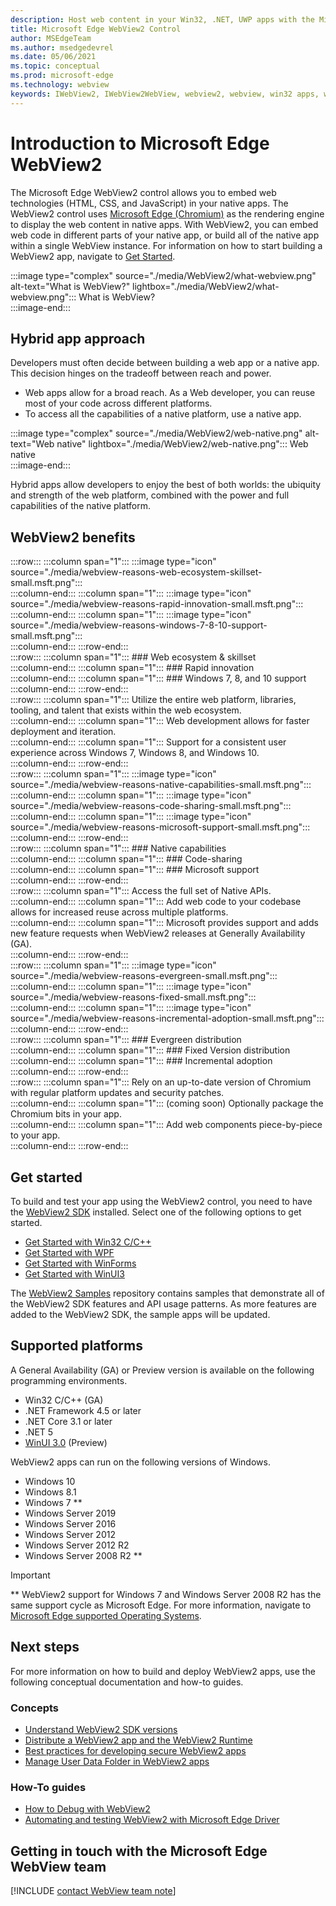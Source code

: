 ```yaml
---
description: Host web content in your Win32, .NET, UWP apps with the Microsoft Edge WebView2 control
title: Microsoft Edge WebView2 Control
author: MSEdgeTeam
ms.author: msedgedevrel
ms.date: 05/06/2021
ms.topic: conceptual
ms.prod: microsoft-edge
ms.technology: webview
keywords: IWebView2, IWebView2WebView, webview2, webview, win32 apps, win32, edge, ICoreWebView2, CoreWebView2, ICoreWebView2Host, browser control, edge html, Windows Forms, WinForms, WPF, .NET, WinUI, Project Reunion
---
```

# Introduction to Microsoft Edge WebView2  

The Microsoft Edge WebView2 control allows you to embed web technologies \(HTML, CSS, and JavaScript\) in your native apps.  The WebView2 control uses [Microsoft Edge (Chromium)][MicrosoftedgeinsiderMain] as the rendering engine to display the web content in native apps.  With WebView2, you can embed web code in different parts of your native app, or build all of the native app within a single WebView instance.  For information on how to start building a WebView2 app, navigate to [Get Started](#get-started).  

:::image type="complex" source="./media/WebView2/what-webview.png" alt-text="What is WebView?" lightbox="./media/WebView2/what-webview.png":::
   What is WebView?  
:::image-end:::    

## Hybrid app approach  

Developers must often decide between building a web app or a native app.  This decision hinges on the tradeoff between reach and power.
*  Web apps allow for a broad reach.  As a Web developer, you can reuse most of your code across different platforms.
*  To access all the capabilities of a native platform, use a native app.

:::image type="complex" source="./media/WebView2/web-native.png" alt-text="Web native" lightbox="./media/WebView2/web-native.png":::
   Web native  
:::image-end:::    

Hybrid apps allow developers to enjoy the best of both worlds: the ubiquity and strength of the web platform, combined with the power and full capabilities of the native platform.  
    
## WebView2 benefits   

:::row:::
   :::column span="1":::
      :::image type="icon" source="./media/webview-reasons-web-ecosystem-skillset-small.msft.png":::  
   :::column-end:::
   :::column span="1":::
      :::image type="icon" source="./media/webview-reasons-rapid-innovation-small.msft.png":::  
   :::column-end:::
   :::column span="1":::
      :::image type="icon" source="./media/webview-reasons-windows-7-8-10-support-small.msft.png":::  
   :::column-end:::
:::row-end:::  
:::row:::
   :::column span="1":::
      ### Web ecosystem & skillset  
   :::column-end:::
   :::column span="1":::
      ### Rapid innovation  
   :::column-end:::
   :::column span="1":::
      ### Windows 7, 8, and 10 support  
   :::column-end:::
:::row-end:::  
:::row:::
   :::column span="1":::
      Utilize the entire web platform, libraries, tooling, and talent that exists within the web ecosystem.  
   :::column-end:::
   :::column span="1":::
      Web development allows for faster deployment and iteration.  
   :::column-end:::
   :::column span="1":::
      Support for a consistent user experience across Windows 7, Windows 8, and Windows 10.  
   :::column-end:::
:::row-end:::  
:::row:::
   :::column span="1":::
      :::image type="icon" source="./media/webview-reasons-native-capabilities-small.msft.png":::  
   :::column-end:::
   :::column span="1":::
      :::image type="icon" source="./media/webview-reasons-code-sharing-small.msft.png":::  
   :::column-end:::
   :::column span="1":::
      :::image type="icon" source="./media/webview-reasons-microsoft-support-small.msft.png":::  
   :::column-end:::
:::row-end:::  
:::row:::
   :::column span="1":::
      ### Native capabilities  
   :::column-end:::
   :::column span="1":::
      ### Code-sharing  
   :::column-end:::
   :::column span="1":::
      ### Microsoft support  
   :::column-end:::
:::row-end:::  
:::row:::
   :::column span="1":::
      Access the full set of Native APIs.  
   :::column-end:::
   :::column span="1":::
      Add web code to your codebase allows for increased reuse across multiple platforms.  
   :::column-end:::
   :::column span="1":::
      Microsoft provides support and adds new feature requests when WebView2 releases at Generally Availability \(GA\).  
   :::column-end:::
:::row-end:::  
:::row:::
   :::column span="1":::
      :::image type="icon" source="./media/webview-reasons-evergreen-small.msft.png":::  
   :::column-end:::
   :::column span="1":::
      :::image type="icon" source="./media/webview-reasons-fixed-small.msft.png":::  
   :::column-end:::
   :::column span="1":::
      :::image type="icon" source="./media/webview-reasons-incremental-adoption-small.msft.png":::  
   :::column-end:::
:::row-end:::  
:::row:::
   :::column span="1":::
      ### Evergreen distribution  
   :::column-end:::
   :::column span="1":::
      ### Fixed Version distribution 
   :::column-end:::
   :::column span="1":::
      ### Incremental adoption  
   :::column-end:::
:::row-end:::  
:::row:::
   :::column span="1":::
      Rely on an up-to-date version of Chromium with regular platform updates and security patches.  
   :::column-end:::
   :::column span="1":::
      \(coming soon\)<!--remove "(coming soon)"?-->  Optionally package the Chromium bits in your app.  
   :::column-end:::
   :::column span="1":::
      Add web components piece-by-piece to your app.  
   :::column-end:::
:::row-end:::  

## Get started  

To build and test your app using the WebView2 control, you need to have <!--both [Microsoft Edge (Chromium)][MicrosoftedgeinsiderDownload] and -->the [WebView2 SDK][NugetPackagesMicrosoftWebWebView2] installed.  Select one of the following options to get started.  

*   [Get Started with Win32 C/C++][Webview2GetStartedWin32]  
*   [Get Started with WPF][Webview2GetStartedWpf]  
*   [Get Started with WinForms][Webview2GetStartedWinforms]  
*   [Get Started with WinUI3][Webview2GetStartedWinui]  
    
The [WebView2 Samples][GithubMicrosoftedgeWebview2samples] repository contains samples that demonstrate all of the WebView2 SDK features and API usage patterns.  As more features are added to the WebView2 SDK, the sample apps will be updated.  

## Supported platforms  

A General Availability \(GA\) or Preview version is available on the following programming environments.  

*   Win32 C/C++ \(GA\)  
*   .NET Framework 4.5 or later  
*   .NET Core 3.1 or later  
*   .NET 5  
*   [WinUI 3.0][UwpToolkitsWinui3] \(Preview\)  
    
WebView2 apps can run on the following versions of Windows.  

*   Windows 10  
*   Windows 8.1  
*   Windows 7 \*\*  
*   Windows Server 2019  
*   Windows Server 2016  
*   Windows Server 2012  
*   Windows Server 2012 R2  
*   Windows Server 2008 R2 \*\*  
    
> [!IMPORTANT]
> \*\* WebView2 support for Windows 7 and Windows Server 2008 R2 has the same support cycle as Microsoft Edge.  For more information, navigate to [Microsoft Edge supported Operating Systems][DeployedgeMicrosoftEdgeSupportedOS].  

## Next steps  

For more information on how to build and deploy WebView2 apps, use the following conceptual documentation and how-to guides.  

### Concepts  

*   [Understand WebView2 SDK versions][Webview2ConceptsVersioning]  
*   [Distribute a WebView2 app and the WebView2 Runtime][Webview2ConceptsDistribution]  
*   [Best practices for developing secure WebView2 apps][Webview2ConceptsSecurity]  
*   [Manage User Data Folder in WebView2 apps][Webview2ConceptsUserDataFolder]  
 
### How-To guides  

*   [How to Debug with WebView2][Webview2HowToDebug]  
*   [Automating and testing WebView2 with Microsoft Edge Driver][Webview2HowToWebdriver]  

## Getting in touch with the Microsoft Edge WebView team  

[!INCLUDE [contact WebView team note](./includes/contact-webview-team-note.md)]  

<!-- links -->  
[Webview2ConceptsDistribution]: ./concepts/distribution.md "Distribute a WebView2 app and the WebView2 Runtime | Microsoft Docs"  
[Webview2ConceptsSecurity]: ./concepts/security.md "Best practices for developing secure WebView2 apps | Microsoft Docs"  
[Webview2ConceptsUserDataFolder]: ./concepts/user-data-folder.md "Manage the user data folder | Microsoft Docs"  
[Webview2ConceptsVersioning]: ./concepts/versioning.md "Understand WebView2 SDK versions | Microsoft Docs"  
[Webview2GetStartedWin32]: ./get-started/win32.md "Get started with WebView2 | Microsoft Docs"  
[Webview2GetStartedWinforms]: ./get-started/winforms.md "Get started with WebView2 in Windows Forms apps (Preview) | Microsoft Docs"  
[Webview2GetStartedWinui]: ./get-started/winui.md "Get started with WebView2 in WinUI3 (Preview) | Microsoft Docs"  
[Webview2GetStartedWpf]: ./get-started/wpf.md "Get started with WebView2 in WPF (Preview) | Microsoft Docs"  
[Webview2HowToDebug]: ./how-to/debug.md "How to Debug with WebView2 | Microsoft Docs"  
[Webview2HowToWebdriver]: ./how-to/webdriver.md "Automating and testing WebView2 with Microsoft Edge Driver | Microsoft Docs"  
[Webview2ReleaseNotes]: ./release-notes.md "Release notes for WebView2 SDK | Microsoft Docs"  

[UwpToolkitsWinui3]: /uwp/toolkits/winui3/index "Windows UI Library 3 Preview 2 (July 2020) | Microsoft Docs"  

[DeployedgeMicrosoftEdgeSupportedOS]: /deployedge/microsoft-edge-supported-operating-systems "Microsoft Edge supported Operating Systems | Microsoft Docs"  

[GithubMicrosoftedgeWebview2samples]: https://github.com/MicrosoftEdge/WebView2Samples "WebView2 Samples - MicrosoftEdge/WebView2Samples | GitHub"  
[GithubMicrosoftedgeWebviewfeddback]: https://github.com/MicrosoftEdge/WebViewFeedback "WebView Feedback - MicrosoftEdge/WebViewFeedback | GitHub"  

[MicrosoftedgeinsiderMain]: https://www.microsoftedgeinsider.com "Microsoft Edge Insider"  
[MicrosoftedgeinsiderDownload]: https://www.microsoftedgeinsider.com/download "Download Microsoft Edge Insider"  

[NugetPackagesMicrosoftWebWebView2]: https://www.nuget.org/packages/Microsoft.Web.WebView2 "Microsoft.Web.WebView2 | NuGet Gallery"  
